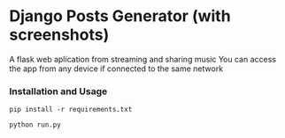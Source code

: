 # Django Posts Generator (with screenshots)
A flask web aplication from streaming and sharing music
You can access the app from any device if connected to the same network

<!-- ### Screenshots

<img src="screenshots/screenshot1.png" width="550">
 -->
### Installation and Usage

```
pip install -r requirements.txt

```

```
python run.py

```
